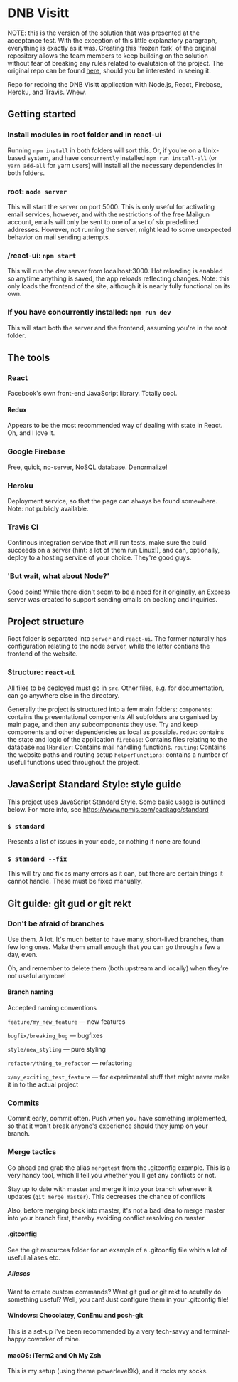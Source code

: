 # DNB Visitt

NOTE: this is the version of the solution that was presented at the acceptance test. With the exception of this little explanatory paragraph, everything is exactly as it was. Creating this 'frozen fork' of the original repository allows the team members to keep building on the solution without fear of breaking any rules related to evalutaion of the project. The original repo can be found [here](https://github.com/TheHeartmann/dnb-visitt), should you be interested in seeing it.

Repo for redoing the DNB Visitt application with Node.js, React, Firebase, Heroku, and Travis. Whew.

## Getting started

### Install modules in root folder and in react-ui
Running `npm install` in both folders will sort this. Or, if you're on a Unix-based system, and have `concurrently` installed `npm run install-all` (or `yarn add-all` for yarn users) will install all the necessary dependencies in both folders.

### root: `node server`
This will start the server on port 5000. This is only useful for activating email services, however, and with the restrictions of the free Mailgun account, emails will only be sent to one of a set of six predefined addresses. However, not running the server, might lead to some unexpected behavior on mail sending attempts.

### /react-ui: `npm start`
This will run the dev server from localhost:3000. Hot reloading is enabled so anytime anything is saved, the app reloads reflecting changes. Note: this only loads the frontend of the site, although it is nearly fully functional on its own.

### If you have concurrently installed: `npm run dev`
This will start both the server and the frontend, assuming you're in the root folder.

## The tools

### React

Facebook's own front-end JavaScript library. Totally cool.

#### Redux

Appears to be the most recommended way of dealing with state in React. Oh, and I love it.

### Google Firebase

Free, quick, no-server, NoSQL database. Denormalize!

### Heroku

Deployment service, so that the page can always be found somewhere. Note: not publicly available.

### Travis CI

Continous integration service that will run tests, make sure the build succeeds on a server (hint: a lot of them run Linux!), and can, optionally, deploy to a hosting service of your choice. They're good guys.

### 'But wait, what about Node?'

Good point! While there didn't seem to be a need for it originally, an Express server was created to support sending emails on booking and inquiries.

## Project structure

Root folder is separated into `server` and `react-ui`. The former naturally has configuration relating to the node server, while the latter contians the frontend of the website.

### Structure: `react-ui`

All files to be deployed must go in `src`. Other files, e.g. for documentation, can go anywhere else in the directory.

Generally the project is structured into a few main folders:
`components`: contains the presentational components
  All subfolders are organised by main page, and then any subcomponents they use. Try and keep components and other dependencies as local as possible.
`redux`: contains the state and logic of the application
`firebase`: Contains files relating to the database
`mailHandler`: Contains mail handling functions.
`routing`: Contains the website paths and routing setup
`helperFunctions`: contains a number of useful functions used throughout the project.

## JavaScript Standard Style: style guide
This project uses JavaScript Standard Style.
Some basic usage is outlined below. For more info, see https://www.npmjs.com/package/standard

### `$ standard`
Presents a list of issues in your code, or nothing if none are found

### `$ standard --fix`
This will try and fix as many errors as it can, but there are certain things it cannot handle.
These must be fixed manually.


## Git guide: git gud or git rekt

### Don't be afraid of branches
Use them. A lot. It's much better to have many, short-lived branches, than few long ones. Make them small enough that you can go through a few a day, even.

Oh, and remember to delete them (both upstream and locally) when they're not useful anymore!

#### Branch naming
Accepted naming conventions

`feature/my_new_feature` — new features

`bugfix/breaking_bug` — bugfixes

`style/new_styling` — pure styling

`refactor/thing_to_refactor` — refactoring

`x/my_exciting_test_feature` — for experimental stuff that might never make it in to the actual project

### Commits

Commit early, commit often. Push when you have something implemented, so that it won't break anyone's experience should they jump on your branch.

### Merge tactics

Go ahead and grab the alias `mergetest` from the .gitconfig example. This is a very handy tool, which'll tell you whether you'll get any conflicts or not.

Stay up to date with master and merge it into your branch whenever it updates (`git merge master`). This decreases the chance of conflicts

Also, before merging back into master, it's not a bad idea to merge master into your branch first, thereby avoiding conflict resolving on master.

#### .gitconfig

See the git resources folder for an example of a .gitconfig file whith a lot of useful aliases etc.

##### Aliases

Want to create custom commands? Want git gud or git rekt to acutally do something useful? Well, you can! Just configure them in your .gitconfig file!

#### Windows: Chocolatey, ConEmu and posh-git

This is a set-up I've been recommended by a very tech-savvy and terminal-happy coworker of mine.


#### macOS: iTerm2 and Oh My Zsh

This is my setup (using theme powerlevel9k), and it rocks my socks.
